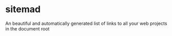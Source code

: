 # sitemad
An beautiful and automatically generated list of links to all your web projects in the document root
